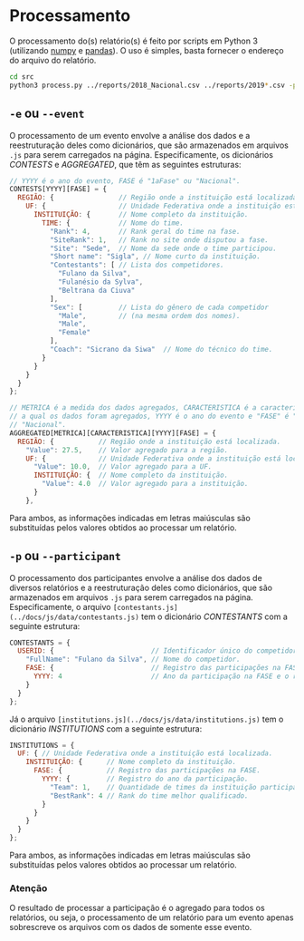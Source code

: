 # Processamento

O processamento do(s) relatório(s) é feito por scripts em Python 3 (utilizando [numpy](https://numpy.org/) e [pandas](https://pandas.pydata.org/pandas-docs/stable/index.html)). O uso é simples, basta fornecer o endereço do arquivo do relatório.

```bash
cd src
python3 process.py ../reports/2018_Nacional.csv ../reports/2019*.csv -p -e -o -g
```

## `-e` ou `--event`

O processamento de um evento envolve a análise dos dados e a reestruturação deles como dicionários, que são armazenados em arquivos `.js` para serem carregados na página. Especificamente, os dicionários _CONTESTS_ e _AGGREGATED_, que têm as seguintes estruturas:

```javascript
// YYYY é o ano do evento, FASE é "1aFase" ou "Nacional".
CONTESTS[YYYY][FASE] = {
  REGIÃO: {                // Região onde a instituição está localizada.
    UF: {                  // Unidade Federativa onde a instituição está localizada.
      INSTITUIÇÃO: {       // Nome completo da instituição.
        TIME: {            // Nome do time.
          "Rank": 4,       // Rank geral do time na fase.
          "SiteRank": 1,   // Rank no site onde disputou a fase.
          "Site": "Sede",  // Nome da sede onde o time participou.
          "Short name": "Sigla", // Nome curto da instituição.
          "Contestants": [ // Lista dos competidores.
            "Fulano da Silva",
            "Fulanésio da Sylva",
            "Beltrana da Ciuva"
          ],
          "Sex": [         // Lista do gênero de cada competidor
            "Male",        // (na mesma ordem dos nomes).
            "Male",
            "Female"
          ],
          "Coach": "Sicrano da Siwa"  // Nome do técnico do time.
        }
      }
    }
  }
};

// METRICA é a medida dos dados agregados, CARACTERISTICA é a característica para
// a qual os dados foram agregados, YYYY é o ano do evento e "FASE" é "1aFase" ou
// "Nacional".
AGGREGATED[METRICA][CARACTERISTICA][YYYY][FASE] = {
  REGIÃO: {           // Região onde a instituição está localizada.
    "Value": 27.5,    // Valor agregado para a região.
    UF: {             // Unidade Federativa onde a instituição está localizada.
      "Value": 10.0,  // Valor agregado para a UF.
      INSTITUIÇÃO: {  // Nome completo da instituição.
        "Value": 4.0  // Valor agregado para a instituição.
      }
    },
```

Para ambos, as informações indicadas em letras maiúsculas são substituídas pelos valores obtidos ao processar um relatório.

## `-p` ou `--participant`

O processamento dos participantes envolve a análise dos dados de diversos relatórios e a reestruturação deles como dicionários, que são armazenados em arquivos `.js` para serem carregados na página. Especificamente, o arquivo `[contestants.js](../docs/js/data/contestants.js)` tem o dicionário _CONTESTANTS_ com a seguinte estrutura:

```javascript
CONTESTANTS = {
  USERID: {                        // Identificador único do competidor.
    "FullName": "Fulano da Silva", // Nome do competidor.
    FASE: {                        // Registro das participações na FASE.
      YYYY: 4                      // Ano da participação na FASE e o rank obtido.
    }
  }
};
```

Já o arquivo `[institutions.js](../docs/js/data/institutions.js)` tem o dicionário _INSTITUTIONS_ com a seguinte estrutura:

```javascript
INSTITUTIONS = {
  UF: { // Unidade Federativa onde a instituição está localizada.
    INSTITUIÇÃO: {      // Nome completo da instituição.
      FASE: {           // Registro das participações na FASE.
        YYYY: {         // Registro do ano da participação.
          "Team": 1,    // Quantidade de times da instituição participantes.
          "BestRank": 4 // Rank do time melhor qualificado.
        }
      }
    }
  }
};
```

Para ambos, as informações indicadas em letras maiúsculas são substituídas pelos valores obtidos ao processar um relatório.

### Atenção

O resultado de processar a participação é o agregado para todos os relatórios, ou seja, o processamento de um relatório para um evento apenas sobrescreve os arquivos com os dados de somente esse evento.